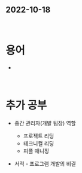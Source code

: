 ## 2022-10-18
<br/>

# 용어
- 


<br/>

# 추가 공부
- 중간 관리자(개발 팀장) 역할
    - 프로젝트 리딩
    - 테크니컬 리딩
    - 피플 매니징

- 서적 - 프로그램 개발의 비결